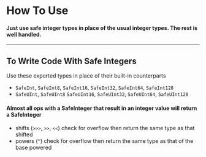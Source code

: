 # How To Use


#### Just use safe integer types in place of the usual integer types.  The rest is well handled.

----

## To Write Code With Safe Integers

Use these exported types in place of their built-in counterparts
- `SafeInt`, `SafeInt8`, `SafeInt16`, `SafeInt32`, `SafeInt64`, `SafeInt128`
- `SafeUInt`, `SafeUInt8` `SafeUInt16`, `SafeUInt32`, `SafeUInt64`, `SafeUInt128`

#### Almost all ops with a SafeInteger that result in an integer value will return a SafeInteger
- shifts (`>>>`, `>>`, `<<`) check for overflow then return the same type as that shifted
- powers (`^`) check for overflow then return the same type as that of the base powered

